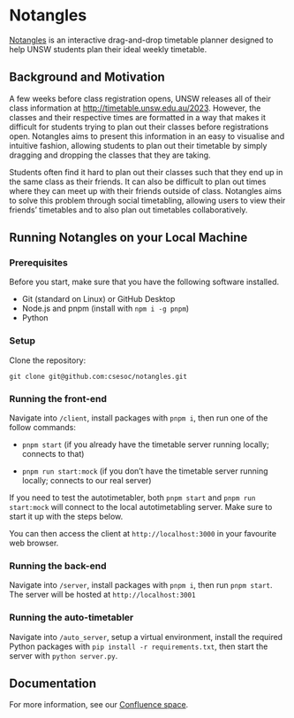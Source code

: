 # Notangles

[Notangles](https://notangles.csesoc.app/) is an interactive drag-and-drop timetable planner designed to help UNSW students plan their ideal weekly timetable.

## Background and Motivation

A few weeks before class registration opens, UNSW releases all of their class information at http://timetable.unsw.edu.au/2023. However, the classes and their respective times are formatted in a way that makes it difficult for students trying to plan out their classes before registrations open. Notangles aims to present this information in an easy to visualise and intuitive fashion, allowing students to plan out their timetable by simply dragging and dropping the classes that they are taking.

Students often find it hard to plan out their classes such that they end up in the same class as their friends. It can also be difficult to plan out times where they can meet up with their friends outside of class. Notangles aims to solve this problem through social timetabling, allowing users to view their friends’ timetables and to also plan out timetables collaboratively.

## Running Notangles on your Local Machine

### Prerequisites

Before you start, make sure that you have the following software installed.

- Git (standard on Linux) or GitHub Desktop
- Node.js and pnpm (install with `npm i -g pnpm`)
- Python

### Setup

Clone the repository:

`git clone git@github.com:csesoc/notangles.git`

### Running the front-end

Navigate into `/client`, install packages with `pnpm i`, then run one of the follow commands:

- `pnpm start` (if you already have the timetable server running locally; connects to that)

- `pnpm run start:mock` (if you don’t have the timetable server running locally; connects to our real server)

If you need to test the autotimetabler, both `pnpm start` and `pnpm run start:mock` will connect to the local autotimetabling server. Make sure to start it up with the steps below.

You can then access the client at `http://localhost:3000` in your favourite web browser.

### Running the back-end

Navigate into `/server`, install packages with `pnpm i`, then run `pnpm start`. The server will be hosted at `http://localhost:3001`

### Running the auto-timetabler

Navigate into `/auto_server`, setup a virtual environment, install the required Python packages with `pip install -r requirements.txt`, then start the server with `python server.py`.

## Documentation

For more information, see our [Confluence space](https://compclub.atlassian.net/wiki/spaces/N/overview?homepageId=2142536957).
